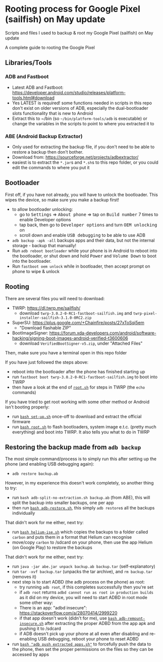 # Rooting process for Google Pixel (sailfish) on May update
Scripts and files I used to backup & root my Google Pixel (sailfish) on May update

A complete guide to rooting the Google Pixel

## Libraries/Tools
### ADB and Fastboot
- Latest ADB and Fastboot: https://developer.android.com/studio/releases/platform-tools.html#download
- Yes LATEST is required! some functions needed in scripts in this repo don't exist on older versions of ADB, especially the dual-bootloader slots functionality that is new to Android
- Extract this to ~/bin (so `~/bin/platform-tools/adb` is executable) or change the variables in the scripts to point to where you extracted it to

### ABE (Android Backup Extractor)
- Only used for extracting the backup file, if you don't need to be able to restore a backup then don't bother.
- Download from: https://sourceforge.net/projects/adbextractor/
- easiest is to extract the `*.jar`s and `*.sh`s to this repo folder, or you could edit the commands to where you put it

## Bootloader
First off, if you have not already, you will have to unlock the bootloader. This wipes the device, so make sure you make a backup first!

- to allow bootloader unlocking:
  - go to <kbd>Settings</kbd> => <kbd>About phone</kbd> => tap on <kbd>Build number</kbd> 7 times to enable Developer options
  - tap back, then go to <kbd>Developer options</kbd> and turn <kbd>OEM unlocking</kbd> on
  - scroll down and enable <kbd>USB debugging</kbd> to be able to use ADB
- `adb backup -apk -all` backups apps and their data, but not the internal storage - backup that manually!
- Run `adb reboot bootloader` while your phone is in Android to reboot into the bootloader, or shut down and hold <kbd>Power</kbd> and <kbd>Volume Down</kbd> to boot into the bootloader.
- Run `fastboot oem unlock` while in bootloader, then accept prompt on phone to wipe & unlock

## Rooting
There are several files you will need to download:
- TWRP: https://dl.twrp.me/sailfish/
  - download `twrp-3.0.2-0-RC1-fastboot-sailfish.img` and `twrp-pixel-installer-sailfish-3.1.0-0RC2.zip`
- SuperSU: https://plus.google.com/+Chainfire/posts/27xToSqi5em
  - "Download flashable ZIP"
- BootImageSigner: https://forum.xda-developers.com/android/software-hacking/signing-boot-images-android-verified-t3600606
  - download `VerifiedBootSigner-v5.zip`, under "Attached Files"

Then, make sure you have a terminal open in this repo folder

If you have just followed the steps above:
- reboot into the bootloader after the phone has finished starting up
- run `fastboot boot twrp-3.0.2-0-RC1-fastboot-sailfish.img` to boot into TWRP
- then have a look at the end of [`root.sh`](root.sh) for steps in TWRP (the `echo` commands)

If you have tried to get root working with some other method or Android isn't booting properly:
- run [`bash set-up.sh`](set-up.sh) once-off to download and extract the official firmware
- run [`bash root.sh`](root.sh) to flash bootloaders, system image e.t.c. (pretty much everything) and boot into TWRP. It also tells you what to do in TWRP

## Restoring the backup made from `adb backup`
The most simple command/process is to simply run this after setting up the phone (and enabling USB debugging again):
- `adb restore backup.ab`

However, in my experience this doesn't work completely, so another thing to try:
- run `bash adb-split-no-extraction.sh backup.ab` (from ABE), this will split the backup into smaller backups, one per app
- then run [`bash adb-restore.sh`](adb-restore.sh), this simply `adb restore`s all the backups individually

That didn't work for me either, next try:
- run [`bash helium-ise.sh`](helium-ise.sh) which copies the backups to a folder called `carbon` and puts them in a format that Helium can recognise
- move/copy `carbon` to /sdcard on your phone, then use the app Helium (on Google Play) to restore the backups

That didn't work for me either, next try:
- run `java -jar abe.jar unpack backup.ab backup.tar` (self-explanatory)
- run `tar -xvf backup.tar` (unpacks the tar archive), and `rm backup.tar` (removes it)
- next step is to start ADBD (the adb process on the phone) as root:
  - try running `adb root`, if this completes successfully then you're set
  - if `adb root` returns `adbd cannot run as root in production builds` as it did on my device, you will need to start ADBD in root mode some other way:
  - There is an app: "adbd insecure": https://stackoverflow.com/a/28070414/2999220
  - if that app doesn't work (didn't for me), use [`bash adb-remount-insecure.sh`](adb-remount-insecure.sh) after extracting the proper ADBD from the app apk and pushing it to /sdcard
  - if ADB doesn't pick up your phone at all even after disabling and re-enabling USB debugging, reboot your phone to reset ADBD
- run [`bash "adb push extracted apps.sh"`](adb%20push%20extracted%20apps.sh) to forcefully push the data to the phone, then set the proper permissions on the files so they can be accessed by apps
